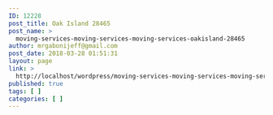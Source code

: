 ```yaml
---
ID: 12228
post_title: Oak Island 28465
post_name: >
  moving-services-moving-services-moving-services-oakisland-28465
author: mrgabonijeff@gmail.com
post_date: 2018-03-28 01:51:31
layout: page
link: >
  http://localhost/wordpress/moving-services-moving-services-moving-services-oakisland-28465/
published: true
tags: [ ]
categories: [ ]
---
```

